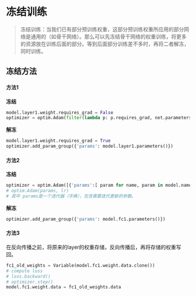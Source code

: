 # 冻结训练

> 冻结训练：当我们已有部分预训练权重，这部分预训练权重所应用的部分网络是通用的（如骨干网络）。那么可以先冻结骨干网络的权重训练，将更多的资源放在训练后面的部分。等到后面部分训练差不多时，再将二者解冻，同时训练。

## 冻结方法

#### 方法1

**冻结**

```python
model.layer1.weight.requires_grad = False
optimizer = optim.Adam(filter(lambda p: p.requires_grad, net.parameters()), lr=0.1)
```

**解冻**

```python
model.layer1.weight.requires_grad = True
optimizer.add_param_group({'params': model.layer1.parameters()})
```

#### 方法2

**冻结**

```python
optimizer = optim.Adam([{'params':[ param for name, param in model.named_parameters() if 'fc1' not in name]}], lr=0.1)
# optim.Adam(params, lr)
# 其中 params是一个迭代器（字典），包含需要迭代更新的参数。
```

**解冻**

```python
optimizer.add_param_group({'params': model.fc1.parameters()})
```

#### 方法3

在反向传播之前，将原来的layer的权重存储，反向传播后，再将存储的权重写回。

```python
fc1_old_weights = Variable(model.fc1.weight.data.clone())
# compute loss
# loss.backward()
# optimizer.step()
model.fc1.weight.data = fc1_old_weights.data
```